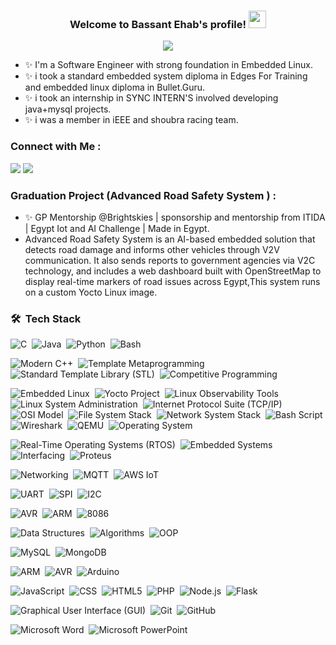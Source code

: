 
<h3 align="center">
  Welcome to Bassant Ehab's profile!
  <img src="https://media.giphy.com/media/hvRJCLFzcasrR4ia7z/giphy.gif" width="28">
</h3>

<!-- Typing SVG by DenverCoder1 - https://github.com/DenverCoder1/readme-typing-svg -->
<p align="center">
  <a href="https://github.com/DenverCoder1/readme-typing-svg"><img src="https://readme-typing-svg.herokuapp.com/?lines=Software%20Engineer;&font=Fira%20Code&center=true&width=440&height=45&color=f75c7e&vCenter=true&size=22"></a>
</p> 

- ✨ I'm a Software Engineer with strong foundation in Embedded Linux.
- ✨ i took a standard embedded system diploma in Edges For Training and embedded linux diploma in Bullet.Guru.
- ✨ i took an internship in SYNC INTERN'S involved developing java+mysql projects.
- ✨ i was a member in iEEE and shoubra racing team.
  
### Connect with Me :
<a href="https://linkedin.com/in/bassant-ehab-287a36232" target="_blank"><img src="https://img.shields.io/badge/-Linkedin%20-0077B5?style=for-the-badge&logo=Linkedin&logoColor=white"/></a>
<a href="mailto:bassantehab50@gmail.com" target="_blank"><img src="https://img.shields.io/badge/-Gmail%20-0077B5?style=for-the-badge&logo=gmail&logoColor=white"/></a>

### Graduation Project (Advanced Road Safety System ) :
- ✨ GP Mentorship @Brightskies | sponsorship and mentorship from ITIDA | Egypt Iot and AI Challenge | Made in Egypt.
- Advanced Road Safety System is an AI-based embedded solution that detects road damage and informs other vehicles through V2V communication. It also sends reports to government agencies via V2C technology, and includes a web dashboard built with OpenStreetMap to display real-time markers of road issues across Egypt,This system runs on a custom Yocto Linux image.

### 🛠 &nbsp;Tech Stack
<!-- Programming Languages -->
![C](https://img.shields.io/badge/-C-05122A?style=flat&logo=c)&nbsp;
![Java](https://img.shields.io/badge/-Java-05122A?style=flat&logo=openjdk)&nbsp;
![Python](https://img.shields.io/badge/-Python-05122A?style=flat&logo=python)&nbsp;
![Bash](https://img.shields.io/badge/-Bash-05122A?style=flat&logo=gnu-bash)&nbsp;

<!-- Programming Concepts -->
![Modern C++](https://img.shields.io/badge/-Modern%20C++-05122A?style=flat&logo=cpp)&nbsp;
![Template Metaprogramming](https://img.shields.io/badge/-Template%20Metaprogramming-05122A?style=flat&logo=cpp)&nbsp;
![Standard Template Library (STL)](https://img.shields.io/badge/-STL-05122A?style=flat&logo=cpp)&nbsp;
![Competitive Programming](https://img.shields.io/badge/-Competitive%20Programming-05122A?style=flat&logo=codeforces)&nbsp;

<!-- Operating Systems & Tools -->
![Embedded Linux](https://img.shields.io/badge/-Embedded%20Linux-05122A?style=flat&logo=linux)&nbsp;
![Yocto Project](https://img.shields.io/badge/-Yocto%20Project-05122A?style=flat&logo=yocto)&nbsp;
![Linux Observability Tools](https://img.shields.io/badge/-Linux%20Observability%20Tools-05122A?style=flat&logo=linux)&nbsp;
![Linux System Administration](https://img.shields.io/badge/-Linux%20System%20Administration-05122A?style=flat&logo=linux)&nbsp;
![Internet Protocol Suite (TCP/IP)](https://img.shields.io/badge/-TCP%2FIP-05122A?style=flat&logo=protocols)&nbsp;
![OSI Model](https://img.shields.io/badge/-OSI%20Model-05122A?style=flat&logo=networking)&nbsp;
![File System Stack](https://img.shields.io/badge/-File%20System%20Stack-05122A?style=flat&logo=linux)&nbsp;
![Network System Stack](https://img.shields.io/badge/-Network%20System%20Stack-05122A?style=flat&logo=linux)&nbsp;
![Bash Script](https://img.shields.io/badge/-Bash%20Script-05122A?style=flat&logo=gnu-bash)&nbsp;
![Wireshark](https://img.shields.io/badge/-Wireshark-05122A?style=flat&logo=wireshark)&nbsp;
![QEMU](https://img.shields.io/badge/-QEMU-05122A?style=flat&logo=qemu)&nbsp;
![Operating System](https://img.shields.io/badge/-Operating%20System-05122A?style=flat)&nbsp;


<!-- Hardware & Simulation -->
![Real-Time Operating Systems (RTOS)](https://img.shields.io/badge/-RTOS-05122A?style=flat&logo=freertos)&nbsp;
![Embedded Systems](https://img.shields.io/badge/-Embedded%20Systems-05122A?style=flat&logo=embedded-c)&nbsp;
![Interfacing](https://img.shields.io/badge/-Interfacing-05122A?style=flat&logo=electronics)&nbsp;
![Proteus](https://img.shields.io/badge/-Proteus-05122A?style=flat&logo=proteus)&nbsp;

<!-- Networking & Communication -->
![Networking](https://img.shields.io/badge/-Networking-05122A?style=flat&logo=networking)&nbsp;
![MQTT](https://img.shields.io/badge/-MQTT-05122A?style=flat&logo=mqtt)&nbsp;
![AWS IoT](https://img.shields.io/badge/-AWS%20IoT-05122A?style=flat&logo=amazon-aws)&nbsp;


<!-- Communication Protocols -->
![UART](https://img.shields.io/badge/-UART-05122A?style=flat)&nbsp;
![SPI](https://img.shields.io/badge/-SPI-05122A?style=flat)&nbsp;
![I2C](https://img.shields.io/badge/-I2C-05122A?style=flat)&nbsp;

<!-- Embedded & Microcontrollers -->
![AVR](https://img.shields.io/badge/-AVR-05122A?style=flat)&nbsp;
![ARM](https://img.shields.io/badge/-ARM-05122A?style=flat&logo=arm)&nbsp;
![8086](https://img.shields.io/badge/-8086-05122A?style=flat)&nbsp;


<!-- Computer Science Core -->
![Data Structures](https://img.shields.io/badge/-Data%20Structures-05122A?style=flat)&nbsp;
![Algorithms](https://img.shields.io/badge/-Algorithms-05122A?style=flat)&nbsp;
![OOP](https://img.shields.io/badge/-OOP-05122A?style=flat&logo=cplusplus)&nbsp;

<!-- Databases -->
![MySQL](https://img.shields.io/badge/-MySQL-05122A?style=flat&logo=mysql)&nbsp;
![MongoDB](https://img.shields.io/badge/-MongoDB-05122A?style=flat&logo=mongodb)&nbsp;

<!-- Microcontrollers -->
![ARM](https://img.shields.io/badge/-ARM-05122A?style=flat&logo=arm)&nbsp;
![AVR](https://img.shields.io/badge/-AVR-05122A?style=flat&logo=atmel)&nbsp;
![Arduino](https://img.shields.io/badge/-Arduino-05122A?style=flat&logo=arduino)&nbsp;




<!-- Programming Languages -->
![JavaScript](https://img.shields.io/badge/-JavaScript-05122A?style=flat&logo=javascript)&nbsp;
![CSS](https://img.shields.io/badge/-CSS-05122A?style=flat&logo=css3)&nbsp;
![HTML5](https://img.shields.io/badge/-HTML5-05122A?style=flat&logo=html5)&nbsp;
![PHP](https://img.shields.io/badge/-PHP-05122A?style=flat&logo=php)&nbsp;
![Node.js](https://img.shields.io/badge/-Node.js-05122A?style=flat&logo=nodedotjs)&nbsp;
![Flask](https://img.shields.io/badge/-Flask-05122A?style=flat&logo=flask)




<!-- Development Tools -->
![Graphical User Interface (GUI)](https://img.shields.io/badge/-GUI-05122A?style=flat&logo=qt)&nbsp;
![Git](https://img.shields.io/badge/-Git-05122A?style=flat&logo=git)&nbsp;
![GitHub](https://img.shields.io/badge/-GitHub-05122A?style=flat&logo=github)&nbsp;





<!-- Microsoft Office -->
![Microsoft Word](https://img.shields.io/badge/-Microsoft%20Word-05122A?style=flat&logo=microsoft-word)&nbsp;
![Microsoft PowerPoint](https://img.shields.io/badge/-Microsoft%20PowerPoint-05122A?style=flat&logo=microsoft-powerpoint)&nbsp;




